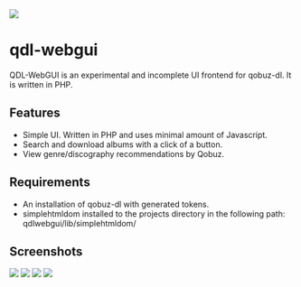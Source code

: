 
<img src="https://github.com/user-attachments/assets/a3cc61b1-6753-4e68-b2cc-64c8c97e5ecd">

# qdl-webgui
QDL-WebGUI is an experimental and incomplete UI frontend for qobuz-dl. It is written in PHP.


## Features
- Simple UI. Written in PHP and uses minimal amount of Javascript.
- Search and download albums with a click of a button.
- View genre/discography recommendations by Qobuz.


## Requirements
- An installation of qobuz-dl with generated tokens.
- simplehtmldom installed to the projects directory in the following path: qdlwebgui/lib/simplehtmldom/


## Screenshots
<img src="https://github.com/user-attachments/assets/0858a022-9f11-47c8-b6e6-7fcb3274cc8c">
<img src="https://github.com/user-attachments/assets/6cdbfef5-672b-4f36-b388-8ae1b461fb16">
<img src="https://github.com/user-attachments/assets/60fb300e-37de-429b-8f40-97a66c1e6402">
<img src="https://github.com/user-attachments/assets/b9c6ac8c-d0bd-4139-80cc-2ab82772a577">
